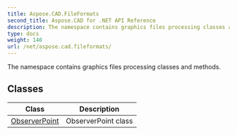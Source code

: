 ```yaml
---
title: Aspose.CAD.FileFormats
second_title: Aspose.CAD for .NET API Reference
description: The namespace contains graphics files processing classes and methods
type: docs
weight: 140
url: /net/aspose.cad.fileformats/
---
```

The namespace contains graphics files processing classes and methods.

## Classes

| Class | Description |
| --- | --- |
| [ObserverPoint](./observerpoint/) | ObserverPoint class |



